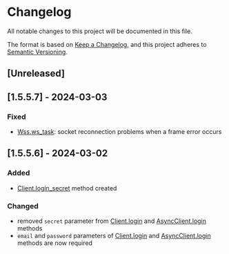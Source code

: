 # Changelog

All notable changes to this project will be documented in this file.

The format is based on [Keep a Changelog](https://keepachangelog.com/en/1.1.0/),
and this project adheres to [Semantic Versioning](https://semver.org/spec/v2.0.0.html).

## [Unreleased]

## [1.5.5.7] - 2024-03-03

### Fixed
- [Wss.ws_task](https://github.com/kwel999/K_Amino/blob/b613bea3ac684032c47f94a5d71456898696763b/k_amino/k_sync/sockets.py#L843): socket reconnection problems when a frame error occurs

## [1.5.5.6] - 2024-03-02

### Added
- [Client.login_secret](https://github.com/kwel999/K_Amino/blob/a19b070d35e0a9d51d3538640cc7650273733ce2/k_amino/k_sync/client.py#L301) method created

### Changed
- removed `secret` parameter from [Client.login](https://github.com/kwel999/K_Amino/blob/a19b070d35e0a9d51d3538640cc7650273733ce2/k_amino/k_sync/client.py#L258)
  and [AsyncClient.login](https://github.com/kwel999/K_Amino/blob/a19b070d35e0a9d51d3538640cc7650273733ce2/k_amino/k_async/client.py#L258) methods
- `email` and `password` parameters of [Client.login](https://github.com/kwel999/K_Amino/blob/a19b070d35e0a9d51d3538640cc7650273733ce2/k_amino/k_sync/client.py#L258)
  and [AsyncClient.login](https://github.com/kwel999/K_Amino/blob/a19b070d35e0a9d51d3538640cc7650273733ce2/k_amino/k_async/client.py#L301) methods are now required
